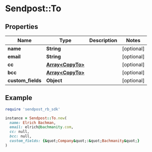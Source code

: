 # Sendpost::To

## Properties

| Name | Type | Description | Notes |
| ---- | ---- | ----------- | ----- |
| **name** | **String** |  | [optional] |
| **email** | **String** |  | [optional] |
| **cc** | [**Array&lt;CopyTo&gt;**](CopyTo.md) |  | [optional] |
| **bcc** | [**Array&lt;CopyTo&gt;**](CopyTo.md) |  | [optional] |
| **custom_fields** | **Object** |  | [optional] |

## Example

```ruby
require 'sendpost_rb_sdk'

instance = Sendpost::To.new(
  name: Elrich Bachman,
  email: elrich@bachmanity.com,
  cc: null,
  bcc: null,
  custom_fields: {&quot;Company&quot;:&quot;Bachmanity&quot;}
)
```

